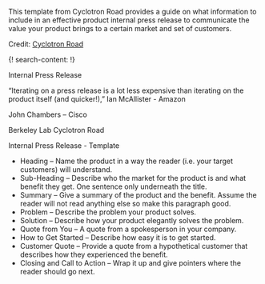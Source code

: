 
This template from Cyclotron Road provides a guide on what information to include in an effective product internal press release to communicate the value your product brings to a certain market and set of customers. 

Credit: [Cyclotron Road](http://www.cyclotronroad.org/)

{! search-content: !}

Internal Press Release 

“Iterating on a press release is a lot less expensive than iterating on the product itself (and quicker!),” Ian McAllister - Amazon

John Chambers – Cisco

Berkeley Lab
Cyclotron Road




Internal Press Release - Template 

* Heading – Name the product in a way the reader (i.e. your target customers) will understand.
* Sub-Heading – Describe who the market for the product is and what benefit they get. One sentence only underneath the title.
* Summary – Give a summary of the product and the benefit. Assume the reader will not read anything else so make this paragraph good.
* Problem – Describe the problem your product solves.
* Solution – Describe how your product elegantly solves the problem.
* Quote from You – A quote from a spokesperson in your company.
* How to Get Started – Describe how easy it is to get started.
* Customer Quote – Provide a quote from a hypothetical customer that describes how they experienced the benefit.
* Closing and Call to Action – Wrap it up and give pointers where the reader should go next.


